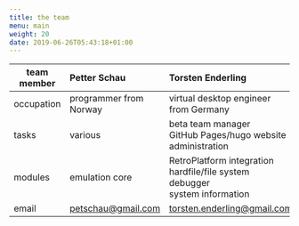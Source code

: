 ```yaml
---
title: the team
menu: main
weight: 20
date: 2019-06-26T05:43:18+01:00
---
```


| team member | Petter Schau                                    | Torsten Enderling                                                                   | Worfje                                               |
|-------------|:------------------------------------------------|:------------------------------------------------------------------------------------|:-----------------------------------------------------|
| occupation  | programmer from Norway                          | virtual desktop engineer from Germany                                               | engineer from the Netherlands                        |
| tasks       | various                                         | beta team manager<br>GitHub Pages/hugo website administration                       | cross platform development                           |
| modules     | emulation core                                  | RetroPlatform integration<br>hardfile/file system<br>debugger<br>system information | graphics<br>sound<br>GUI                             |
| email       | [petschau@gmail.com](mailto:petschau@gmail.com) | [torsten.enderling@gmail.com](mailto:torsten.enderling@gmail.com)                   | [worfje@gmx.net](mailto:worfje@gmx.net)              |
